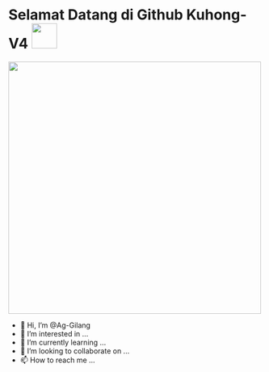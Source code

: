 # Selamat Datang di Github Kuhong-V4 <img src="https://github.com/TheDudeThatCode/TheDudeThatCode/blob/master/Assets/Hi.gif" width="50px">
<img src="https://github.com/TheDudeThatCode/TheDudeThatCode/blob/master/Assets/Developer.gif" width="500px">

- 👋 Hi, I’m @Ag-Gilang
- 👀 I’m interested in ...
- 🌱 I’m currently learning ...
- 💞️ I’m looking to collaborate on ...
- 📫 How to reach me ...

<!---
Ag-Gilang/Ag-Gilang is a ✨ special ✨ repository because its `README.md` (this file) appears on your GitHub profile.
You can click the Preview link to take a look at your changes.
--->
